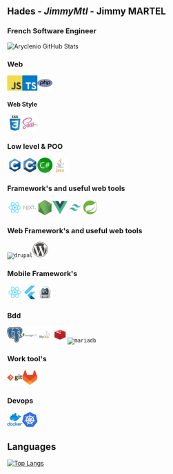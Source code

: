 Hades - *JimmyMtl* - Jimmy MARTEL
--- 

### French Software Engineer



![Aryclenio GitHub Stats](https://github-readme-stats.vercel.app/api?username=JimmyMtl&show_icons=true)

### Web

<code><img height="35" src="https://raw.githubusercontent.com/github/explore/80688e429a7d4ef2fca1e82350fe8e3517d3494d/topics/javascript/javascript.png" alt="Javascript - Js"><img height="35" src="https://raw.githubusercontent.com/github/explore/80688e429a7d4ef2fca1e82350fe8e3517d3494d/topics/typescript/typescript.png" alt="Typescript - Ts"><img height="35" src="https://raw.githubusercontent.com/github/explore/80688e429a7d4ef2fca1e82350fe8e3517d3494d/topics/php/php.png" alt="Php"></code>

#### Web Style

<code><img height="35" src="https://raw.githubusercontent.com/github/explore/80688e429a7d4ef2fca1e82350fe8e3517d3494d/topics/css/css.png" alt="Css"><img height="35" src="https://raw.githubusercontent.com/github/explore/80688e429a7d4ef2fca1e82350fe8e3517d3494d/topics/sass/sass.png" alt="Scss - Sass - Module Sass"></code>

### Low level & POO

<code><img height="35" src="https://raw.githubusercontent.com/github/explore/80688e429a7d4ef2fca1e82350fe8e3517d3494d/topics/c/c.png" alt="C"><img height="35" src="https://raw.githubusercontent.com/github/explore/80688e429a7d4ef2fca1e82350fe8e3517d3494d/topics/cpp/cpp.png" alt="CPP"><img height="35" src="https://raw.githubusercontent.com/github/explore/80688e429a7d4ef2fca1e82350fe8e3517d3494d/topics/csharp/csharp.png" alt="C#"><img height="35" src="https://raw.githubusercontent.com/github/explore/80688e429a7d4ef2fca1e82350fe8e3517d3494d/topics/java/java.png" alt="Java"></code>

### Framework's and useful web tools

<code><img height="35" src="https://raw.githubusercontent.com/github/explore/80688e429a7d4ef2fca1e82350fe8e3517d3494d/topics/react/react.png" alt="react"><img height="35" src="https://raw.githubusercontent.com/github/explore/28b02bbc9ad9f7a503c43775aebeb515dc2da5fc/topics/nextjs/nextjs.png" alt="nextjs"><img height="35" src="https://raw.githubusercontent.com/github/explore/80688e429a7d4ef2fca1e82350fe8e3517d3494d/topics/nodejs/nodejs.png" alt="nodejs"><img height="35" src="https://raw.githubusercontent.com/github/explore/80688e429a7d4ef2fca1e82350fe8e3517d3494d/topics/vue/vue.png" alt="vue"><img height="35" src="https://raw.githubusercontent.com/github/explore/882462b8ecc337fd9c9b2572bc463a1cbc88fb6a/topics/tailwind/tailwind.png" alt="tailwind"><img height="35" src="https://raw.githubusercontent.com/github/explore/882462b8ecc337fd9c9b2572bc463a1cbc88fb6a/topics/spring-boot/spring-boot.png" alt="spring"></code>

### Web Framework's and useful web tools

<code><img height="35" src="https://www.drupal.org/sites/all/themes/bluecheese/images/icon-w-drupal.svg" alt="drupal"><img height="35" src="https://raw.githubusercontent.com/github/explore/882462b8ecc337fd9c9b2572bc463a1cbc88fb6a/topics/wordpress/wordpress.png" alt="wordpress"></code>

### Mobile Framework's

<code><img height="35" src="https://raw.githubusercontent.com/github/explore/882462b8ecc337fd9c9b2572bc463a1cbc88fb6a/topics/react-native/react-native.png" alt="react-native"><img height="35" src="https://raw.githubusercontent.com/github/explore/cebd63002168a05a6a642f309227eefeccd92950/topics/flutter/flutter.png" alt="flutter"><img height="35" src="https://raw.githubusercontent.com/github/explore/4e78b534204b949518e0115bef9fee5194dcb152/topics/cordova/cordova.png" alt="cordova"></code>

### Bdd

<code><img height="35" src="https://raw.githubusercontent.com/github/explore/80688e429a7d4ef2fca1e82350fe8e3517d3494d/topics/postgresql/postgresql.png" alt="postgresql"><img height="35" src="https://raw.githubusercontent.com/github/explore/80688e429a7d4ef2fca1e82350fe8e3517d3494d/topics/mongodb/mongodb.png" alt="mongodb"><img height="35" src="https://raw.githubusercontent.com/github/explore/80688e429a7d4ef2fca1e82350fe8e3517d3494d/topics/mysql/mysql.png" alt="mysql"><img height="35" src="https://raw.githubusercontent.com/github/explore/80688e429a7d4ef2fca1e82350fe8e3517d3494d/topics/redis/redis.png" alt="redis"><img height="35" src="https://avatars.githubusercontent.com/u/4739304?s=200&v=4" alt="mariadb"></code>

### Work tool's

<code><img height="35" src="https://raw.githubusercontent.com/github/explore/80688e429a7d4ef2fca1e82350fe8e3517d3494d/topics/git/git.png" alt="git"><img height="35" src="https://raw.githubusercontent.com/github/explore/3f5c1e7d83bce81b0872ac88d46532515bdc88ef/topics/gitlab/gitlab.png" alt="gitlab"></code>

### Devops

<code><img height="35" src="https://raw.githubusercontent.com/github/explore/80688e429a7d4ef2fca1e82350fe8e3517d3494d/topics/docker/docker.png" alt="docker"><img height="35" src="https://raw.githubusercontent.com/github/explore/01ea2a586e5da744792d0ccfce2f68b861f29301/topics/kubernetes/kubernetes.png" alt="kubernetes"></code> 

## Languages

[![Top Langs](https://github-readme-stats.vercel.app/api/top-langs/?username=JimmyMtl&layout=compact)](https://github.com/anuraghazra/github-readme-stats)
